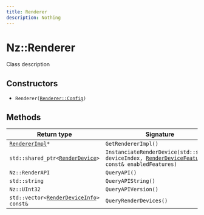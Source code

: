```yaml
---
title: Renderer
description: Nothing
---
```


# Nz::Renderer

Class description

## Constructors

- `Renderer(`[`Renderer::Config`](documentation/generated/Renderer/Renderer.Config.md)`)`

## Methods

| Return type | Signature |
| ----------- | --------- |
| [`RendererImpl`](documentation/generated/Renderer/RendererImpl.md)`*` | `GetRendererImpl()` |
| `std::shared_ptr<`[`RenderDevice`](documentation/generated/Renderer/RenderDevice.md)`>` | `InstanciateRenderDevice(std::size_t deviceIndex, `[`RenderDeviceFeatures`](documentation/generated/Renderer/RenderDeviceFeatures.md)` const& enabledFeatures)` |
| `Nz::RenderAPI` | `QueryAPI()` |
| `std::string` | `QueryAPIString()` |
| `Nz::UInt32` | `QueryAPIVersion()` |
| `std::vector<`[`RenderDeviceInfo`](documentation/generated/Renderer/RenderDeviceInfo.md)`> const&` | `QueryRenderDevices()` |
